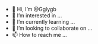 - 👋 Hi, I’m @Gglygb
- 👀 I’m interested in ...
- 🌱 I’m currently learning ...
- 💞️ I’m looking to collaborate on ...
- 📫 How to reach me ...

<!---
Gglygb/Gglygb is a ✨ special ✨ repository because its `README.md` (this file) appears on your GitHub profile.
You can click the Preview link to take a look at your changes.
--->
